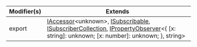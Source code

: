 | Modifier(s)                            | Extends                                    |
|----------------------------------------|--------------------------------------------|
| export | [IAccessor](/runtime/interface/observation/iaccessor.md)&lt;unknown&gt;, [ISubscribable](/runtime/interface/observation/isubscribable.md), [ISubscriberCollection](/runtime/interface/observation/isubscribercollection.md), [IPropertyObserver](/runtime/interface/observation/ipropertyobserver.md)&lt;{ [x: string]: unknown; [x: number]: unknown; }, string&gt; |
